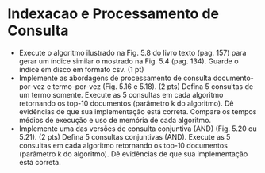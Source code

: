 # Indexacao e Processamento de Consulta

* Execute o algoritmo ilustrado na Fig. 5.8 do livro texto (pag. 157) para gerar um índice similar o mostrado na Fig. 5.4 (pag. 134). Guarde o índice em disco em formato csv. (1 pt)
* Implemente as abordagens de processamento de consulta documento-por-vez e termo-por-vez (Fig. 5.16 e 5.18). (2 pts)
    Defina 5 consultas de um termo somente.
    Execute as 5 consultas em cada algoritmo retornando os top-10 documentos (parâmetro k do algoritmo).
    Dê evidências de que sua implementação está correta.
    Compare os tempos médios de execução e uso de memória de cada algoritmo.
* Implemente uma das versões de consulta conjuntiva (AND) (Fig. 5.20 ou 5.21). (2 pts)
    Defina 5 consultas conjuntivas (AND).
    Execute as 5 consultas em cada algoritmo retornando os top-10 documentos (parâmetro k do algoritmo).
    Dê evidências de que sua implementação está correta.
